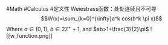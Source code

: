 #Math #Calculus #定义性 
Weiestrass函数：处处连续且不可导
$$W(x)=\sum_{k=0}^{\infty}a^k cos(b^k \pi x)$$
Where $a\in(0,1)$, $b\in 2 \mathbb{Z^+}+1$, and $ab>1+\frac{3}{2}\pi$
![[w_function.png]]
